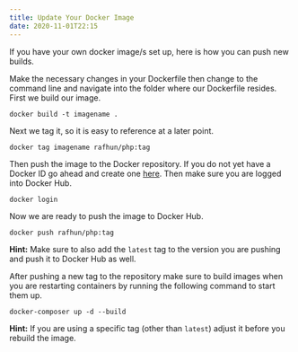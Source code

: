 ```yaml
---
title: Update Your Docker Image
date: 2020-11-01T22:15
---
```


If you have your own docker image/s set up, here is how you can push new builds.

Make the necessary changes in your Dockerfile then change to the command line and navigate into the folder where our Dockerfile resides. First we build our image.

```shell
docker build -t imagename .
```

Next we tag it, so it is easy to reference at a later point.

```shell
docker tag imagename rafhun/php:tag
```

Then push the image to the Docker repository. If you do not yet have a Docker ID go ahead and create one [here](https://hub.docker.com/signup). Then make sure you are logged into Docker Hub.

```shell
docker login
```

Now we are ready to push the image to Docker Hub.

```shell
docker push rafhun/php:tag
```

**Hint:** Make sure to also add the `latest` tag to the version you are pushing and push it to Docker Hub as well.

After pushing a new tag to the repository make sure to build images when you are restarting containers by running the following command to start them up.

```shell
docker-composer up -d --build
```

**Hint:** If you are using a specific tag (other than `latest`) adjust it before you rebuild the image.
